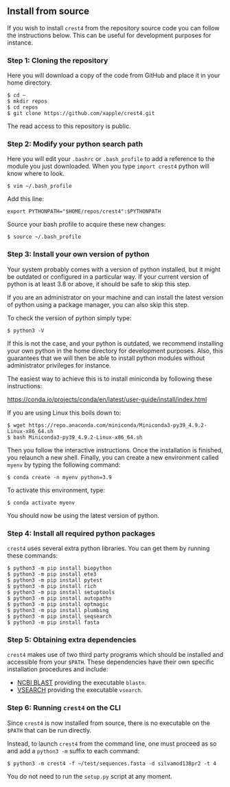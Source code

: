 ## Install from source

If you wish to install `crest4` from the repository source code you can follow the instructions below. This can be useful for development purposes for instance.

### Step 1: Cloning the repository

Here you will download a copy of the code from GitHub and place it in your home directory.

    $ cd ~
    $ mkdir repos
    $ cd repos
    $ git clone https://github.com/xapple/crest4.git

The read access to this repository is public.

### Step 2: Modify your python search path

Here you will edit your ``.bashrc`` or ``.bash_profile`` to add a reference to the module you just downloaded. When you type `import crest4` python will know where to look.

    $ vim ~/.bash_profile

Add this line:

    export PYTHONPATH="$HOME/repos/crest4":$PYTHONPATH

Source your bash profile to acquire these new changes:

    $ source ~/.bash_profile

### Step 3: Install your own version of python

Your system probably comes with a version of python installed, but it might be outdated or configured in a particular way. If your current version of python is at least 3.8 or above, it should be safe to skip this step.

If you are an administrator on your machine and can install the latest version of python using a package manager, you can also skip this step.

To check the version of python simply type:

    $ python3 -V

If this is not the case, and your python is outdated, we recommend installing your own python in the home directory for development purposes. Also, this guarantees that we will then be able to install python modules without administrator privileges for instance.

The easiest way to achieve this is to install miniconda by following these instructions:

https://conda.io/projects/conda/en/latest/user-guide/install/index.html

If you are using Linux this boils down to:

    $ wget https://repo.anaconda.com/miniconda/Miniconda3-py39_4.9.2-Linux-x86_64.sh
    $ bash Miniconda3-py39_4.9.2-Linux-x86_64.sh

Then you follow the interactive instructions. Once the installation is finished, you relaunch a new shell. Finally, you can create a new environment called `myenv` by typing the following command:

    $ conda create -n myenv python=3.9

To activate this environment, type:

    $ conda activate myenv

You should now be using the latest version of python.

### Step 4: Install all required python packages

`crest4` uses several extra python libraries. You can get them by running these commands:

    $ python3 -m pip install biopython
    $ python3 -m pip install ete3
    $ python3 -m pip install pytest
    $ python3 -m pip install rich
    $ python3 -m pip install setuptools
    $ python3 -m pip install autopaths
    $ python3 -m pip install optmagic
    $ python3 -m pip install plumbing
    $ python3 -m pip install seqsearch
    $ python3 -m pip install fasta

### Step 5: Obtaining extra dependencies

`crest4` makes use of two third party programs which should be installed and accessible from your ``$PATH``. These dependencies have their own specific installation procedures and include:

 * [NCBI BLAST](https://blast.ncbi.nlm.nih.gov/Blast.cgi) providing the executable ``blastn``.
 * [VSEARCH](https://github.com/torognes/vsearch) providing the executable ``vsearch``.

### Step 6: Running `crest4` on the CLI

Since `crest4` is now installed from source, there is no executable on the `$PATH` that can be run directly.

Instead, to launch `crest4` from the command line, one must proceed as so and add a `python3 -m` suffix to each command:

    $ python3 -m crest4 -f ~/test/sequences.fasta -d silvamod138pr2 -t 4

You do not need to run the `setup.py` script at any moment.